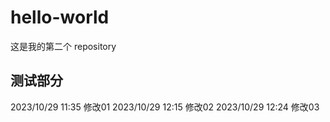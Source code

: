 # hello-world
这是我的第二个 repository
## 测试部分
2023/10/29 11:35 修改01
2023/10/29 12:15 修改02
2023/10/29 12:24 修改03